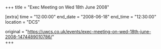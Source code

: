 +++
title = "Exec Meeting on Wed 18th June 2008"

[extra]
time = "12:00:00"
end_date = "2008-06-18"
end_time = "12:30:00"
location = "DCS"

original = "https://uwcs.co.uk/events/exec-meeting-on-wed-18th-june-2008-1474489010786/"    
+++



